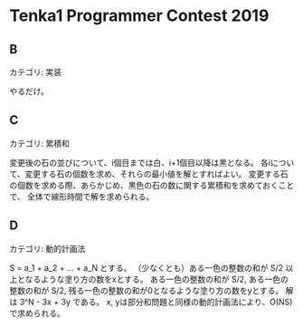# Tenka1 Programmer Contest 2019

## B
カテゴリ: 実装

やるだけ。

## C
カテゴリ: 累積和

変更後の石の並びについて、i個目までは白、i+1個目以降は黒となる。
各iについて、変更する石の個数を求め、それらの最小値を解とすればよい。
変更する石の個数を求める際、あらかじめ、黒色の石の数に関する累積和を求めておくことで、
全体で線形時間で解を求められる。

## D
カテゴリ: 動的計画法

S = a_1 + a_2 + ... + a_N とする。
（少なくとも）ある一色の整数の和が S/2 以上となるような塗り方の数をxとする。
ある一色の整数の和が S/2, ある一色の整数の和が S/2, 残る一色の整数の和が0となるような塗り方の数をyとする。
解は 3^N - 3x + 3y である。
x, yは部分和問題と同様の動的計画法により、O(NS)で求められる。

